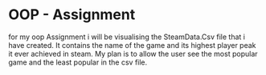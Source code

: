 # OOP - Assignment

for my oop Assignment i will be visualising the SteamData.Csv file that i have created.
It contains the name of the game and its highest player peak it ever achieved in steam.
My plan is to allow the user see the most popular game and the least popular in the csv file.

